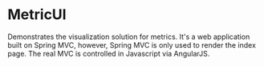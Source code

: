 # MetricUI

Demonstrates the visualization solution for metrics. It's a web application built on Spring MVC, however, Spring MVC is only used to render the index page.
The real MVC is controlled in Javascript via AngularJS.


